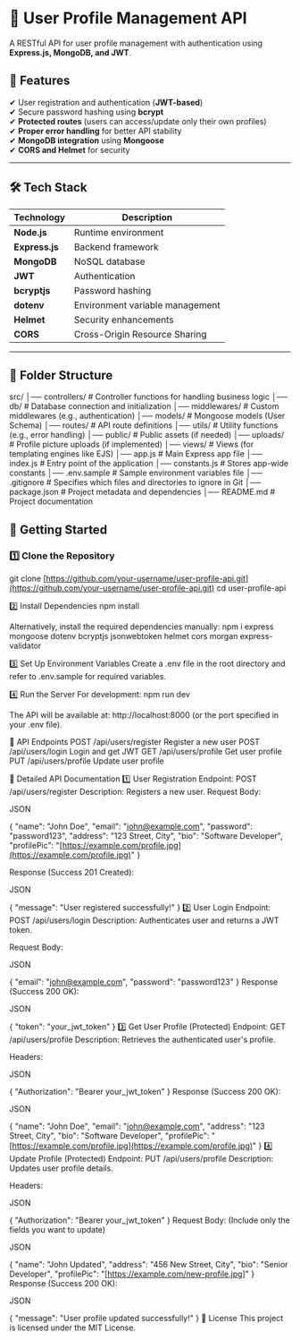 # 📜 User Profile Management API

A RESTful API for user profile management with authentication using **Express.js, MongoDB, and JWT**.

## 🚀 Features

✔ User registration and authentication (**JWT-based**)  
✔ Secure password hashing using **bcrypt**  
✔ **Protected routes** (users can access/update only their own profiles)  
✔ **Proper error handling** for better API stability  
✔ **MongoDB integration** using **Mongoose**  
✔ **CORS and Helmet** for security

---

## 🛠 Tech Stack

| Technology     | Description                     |
| -------------- | ------------------------------- |
| **Node.js**    | Runtime environment             |
| **Express.js** | Backend framework               |
| **MongoDB**    | NoSQL database                  |
| **JWT**        | Authentication                  |
| **bcryptjs**   | Password hashing                |
| **dotenv**     | Environment variable management |
| **Helmet**     | Security enhancements           |
| **CORS**       | Cross-Origin Resource Sharing   |

---

## 📂 Folder Structure

src/
│── controllers/ # Controller functions for handling business logic
│── db/ # Database connection and initialization
│── middlewares/ # Custom middlewares (e.g., authentication)
│── models/ # Mongoose models (User Schema)
│── routes/ # API route definitions
│── utils/ # Utility functions (e.g., error handling)
│── public/ # Public assets (if needed)
│── uploads/ # Profile picture uploads (if implemented)
│── views/ # Views (for templating engines like EJS)
│── app.js # Main Express app file
│── index.js # Entry point of the application
│── constants.js # Stores app-wide constants
│── .env.sample # Sample environment variables file
│── .gitignore # Specifies which files and directories to ignore in Git
│── package.json # Project metadata and dependencies
│── README.md # Project documentation

## 🚀 Getting Started

### 1️⃣ Clone the Repository

git clone [https://github.com/your-username/user-profile-api.git](https://github.com/your-username/user-profile-api.git)
cd user-profile-api

2️⃣ Install Dependencies
npm install

Alternatively, install the required dependencies manually:
npm i express mongoose dotenv bcryptjs jsonwebtoken helmet cors morgan express-validator

3️⃣ Set Up Environment Variables
Create a .env file in the root directory and refer to .env.sample for required variables.

4️⃣ Run the Server
For development:
npm run dev

The API will be available at: http://localhost:8000 (or the port specified in your .env file).

📌 API Endpoints
POST /api/users/register Register a new user
POST /api/users/login Login and get JWT
GET /api/users/profile Get user profile
PUT /api/users/profile Update user profile

📜 Detailed API Documentation
1️⃣ User Registration Endpoint: POST /api/users/register
Description: Registers a new user.
Request Body:

JSON

{
"name": "John Doe",
"email": "john@example.com",
"password": "password123",
"address": "123 Street, City",
"bio": "Software Developer",
"profilePic": "[https://example.com/profile.jpg](https://example.com/profile.jpg)"
}

Response (Success 201 Created):

JSON

{
"message": "User registered successfully!"
}
2️⃣ User Login Endpoint: POST /api/users/login
Description: Authenticates user and returns a JWT token.

Request Body:

JSON

{
"email": "john@example.com",
"password": "password123"
}
Response (Success 200 OK):

JSON

{
"token": "your_jwt_token"
}
3️⃣ Get User Profile (Protected) Endpoint: GET /api/users/profile
Description: Retrieves the authenticated user's profile.

Headers:

JSON

{
"Authorization": "Bearer your_jwt_token"
}
Response (Success 200 OK):

JSON

{
"name": "John Doe",
"email": "john@example.com",
"address": "123 Street, City",
"bio": "Software Developer",
"profilePic": "[https://example.com/profile.jpg](https://example.com/profile.jpg)"
}
4️⃣ Update Profile (Protected) Endpoint: PUT /api/users/profile
Description: Updates user profile details.

Headers:

JSON

{
"Authorization": "Bearer your_jwt_token"
}
Request Body: (Include only the fields you want to update)

JSON

{
"name": "John Updated",
"address": "456 New Street, City",
"bio": "Senior Developer",
"profilePic": "[https://example.com/new-profile.jpg]"
}
Response (Success 200 OK):

JSON

{
"message": "User profile updated successfully!"
}
📜 License
This project is licensed under the MIT License.
